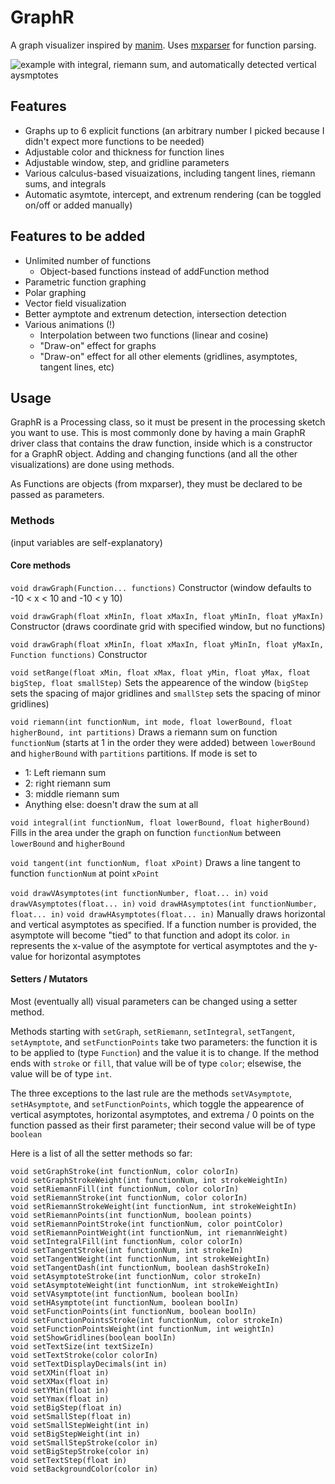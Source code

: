 # GraphR

A graph visualizer inspired by [manim](https://github.com/3b1b/manim). Uses [mxparser](https://github.com/mariuszgromada/MathParser.org-mXparser) for function parsing.

![example with integral, riemann sum, and automatically detected vertical aysmptotes](https://user-images.githubusercontent.com/42624568/115458287-c5e91600-a1e2-11eb-845d-60f1d342784d.png)

## Features

- Graphs up to 6 explicit functions (an arbitrary number I picked because I didn't expect more functions to be needed)
- Adjustable color and thickness for function lines
- Adjustable window, step, and gridline parameters
- Various calculus-based visuaizations, including tangent lines, riemann sums, and integrals
- Automatic asymtote, intercept, and extrenum rendering (can be toggled on/off or added manually)


## Features to be added

- Unlimited number of functions
  - Object-based functions instead of addFunction method
- Parametric function graphing
- Polar graphing
- Vector field visualization
- Better aymptote and extrenum detection, intersection detection
- Various animations (!)
  - Interpolation between two functions (linear and cosine)
  - "Draw-on" effect for graphs
  - "Draw-on" effect for all other elements (gridlines, asymptotes, tangent lines, etc)

## Usage

GraphR is a Processing class, so it must be present in the processing sketch you want to use. This is most commonly done by having a main GraphR driver class that contains the draw function, inside which is a constructor for a GraphR object. Adding and changing functions (and all the other visualizations) are done using methods.

As Functions are objects (from mxparser), they must be declared to be passed as parameters.

### Methods
(input variables are self-explanatory)

#### Core methods

`void drawGraph(Function... functions)`
Constructor (window defaults to -10 < x < 10 and -10 < y 10)

`void drawGraph(float xMinIn, float xMaxIn, float yMinIn, float yMaxIn)`
Constructor (draws coordinate grid with specified window, but no functions)

`void drawGraph(float xMinIn, float xMaxIn, float yMinIn, float yMaxIn, Function functions)`
Constructor

`void setRange(float xMin, float xMax, float yMin, float yMax, float bigStep, float smallStep)`
Sets the appearence of the window (`bigStep` sets the spacing of major gridlines and `smallStep` sets the spacing of minor gridlines)
  
`void riemann(int functionNum, int mode, float lowerBound, float higherBound, int partitions)`
Draws a riemann sum on function `functionNum` (starts at 1 in the order they were added) between `lowerBound` and `higherBound` with `partitions` partitions. If mode is set to
- 1: Left riemann sum
- 2: right riemann sum
- 3: middle riemann sum
- Anything else: doesn't draw the sum at all

`void integral(int functionNum, float lowerBound, float higherBound)`
Fills in the area under the graph on function `functionNum` between `lowerBound` and `higherBound`

`void tangent(int functionNum, float xPoint)`
Draws a line tangent to function `functionNum` at point `xPoint`

`void drawVAsymptotes(int functionNumber, float... in)`
`void drawVAsymptotes(float... in)`
`void drawHAsymptotes(int functionNumber, float... in)`
`void drawHAsymptotes(float... in)`
Manually draws horizontal and vertical asymptotes as specified. If a function number is provided, the asymptote will become "tied" to that function and adopt its color. `in` represents the x-value of the asymptote for vertical asymptotes and the y-value for horizontal asymptotes

#### Setters / Mutators

Most (eventually all) visual parameters can be changed using a setter method. 

Methods starting with `setGraph`, `setRiemann`, `setIntegral`, `setTangent`, `setAymptote`, and `setFunctionPoints` take two parameters: the function it is to be applied to (type `Function`) and the value it is to change. If the method ends with `stroke` or `fill`, that value will be of type `color`; elsewise, the value will be of type `int`.

The three exceptions to the last rule are the methods `setVAsymptote`, `setHAsymptote`, and `setFunctionPoints`, which toggle the appearence of vertical asymptotes, horizontal asymptotes, and extrema / 0 points on the function passed as their first parameter; their second value will be of type `boolean`

Here is a list of all the setter methods so far:
```
void setGraphStroke(int functionNum, color colorIn)
void setGraphStrokeWeight(int functionNum, int strokeWeightIn)
void setRiemannFill(int functionNum, color colorIn)
void setRiemannStroke(int functionNum, color colorIn)
void setRiemannStrokeWeight(int functionNum, int strokeWeightIn)
void setRiemannPoints(int functionNum, boolean points)
void setRiemannPointStroke(int functionNum, color pointColor)
void setRiemannPointWeight(int functionNum, int riemannWeight)
void setIntegralFill(int functionNum, color colorIn)
void setTangentStroke(int functionNum, int strokeIn)
void setTangentWeight(int functionNum, int strokeWeightIn)
void setTangentDash(int functionNum, boolean dashStrokeIn)
void setAsymptoteStroke(int functionNum, color strokeIn)
void setAsymptoteWeight(int functionNum, int strokeWeightIn)
void setVAsymptote(int functionNum, boolean boolIn)
void setHAsymptote(int functionNum, boolean boolIn)
void setFunctionPoints(int functionNum, boolean boolIn)
void setFunctionPointsStroke(int functionNum, color strokeIn)
void setFunctionPointsWeight(int functionNum, int weightIn)
void setShowGridlines(boolean boolIn)
void setTextSize(int textSizeIn)
void setTextStroke(color colorIn)
void setTextDisplayDecimals(int in)
void setXMin(float in)
void setXMax(float in)
void setYMin(float in)
void setYmax(float in)
void setBigStep(float in)
void setSmallStep(float in)
void setSmallStepWeight(int in)
void setBigStepWeight(int in)
void setSmallStepStroke(color in)
void setBigStepStroke(color in)
void setTextStep(float in)
void setBackgroundColor(color in)
```
